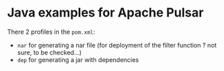 # Java examples for Apache Pulsar

There 2 profiles in the `pom.xml`:
* `nar` for generating a nar file (for deployment of the filter function ? not sure, to be checked...)
* `dep` for generating a jar with dependencies 